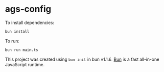 # ags-config

To install dependencies:

```bash
bun install
```

To run:

```bash
bun run main.ts
```

This project was created using `bun init` in bun v1.1.6. [Bun](https://bun.sh) is a fast all-in-one JavaScript runtime.
